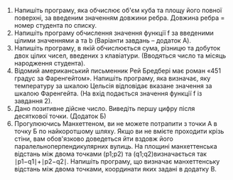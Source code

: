 1. Напишіть програму, яка обчислює об'єм куба та площу його повної
поверхні, за введеним значенням довжини ребра. Довжина ребра =
номер студента по списку.
2. Напишіть програму обчислення значення функції f за введеними цілими
значеннями a та b (Варіанти завдань – додаток А).
3. Напишіть програму, в якій обчислюється сума, різницю та добуток двох
цілих чисел, введених з клавіатури. (Вводяться число та місяць
народження студента).
4. Відомий американський письменник Рей Бредбері має роман «451
градус за Фаренгейтом». Напишіть програму, яка визначає, яку
температуру за шкалою Цельсія відповідає вказане значення за шкалою
Фаренгейта. (На вхід подається значення функції f із завдання 2).
5. Дано позитивне дійсне число. Виведіть першу цифру після десяткової
точки. (Додаток Б)
6. Прогулюючись Манхеттеном, ви не можете потрапити з точки А в точку
Б по найкоротшому шляху. Якщо ви не вмієте проходити крізь стіни,
вам обов'язково доведеться йти вздовж його паралельноперпендикулярних вулиць. На площині манхеттенська відстань між
двома точками (p1;p2) та (q1;q2)визначається так ∣p1−q1∣+∣p2−q2∣.
Напишіть програму, що визначає манхеттенську відстань між двома
точками, координати яких задані в додатку В.
